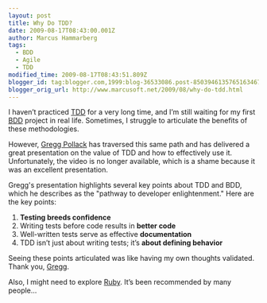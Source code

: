 ```yaml
---
layout: post
title: Why Do TDD?
date: 2009-08-17T08:43:00.001Z
author: Marcus Hammarberg
tags:
  - BDD
  - Agile
  - TDD
modified_time: 2009-08-17T08:43:51.809Z
blogger_id: tag:blogger.com,1999:blog-36533086.post-8503946135765163467
blogger_orig_url: http://www.marcusoft.net/2009/08/why-do-tdd.html
---
```


I haven’t practiced [TDD](http://en.wikipedia.org/wiki/Test-driven_development) for a very long time, and I’m still waiting for my first [BDD](http://dannorth.net/introducing-bdd) project in real life. Sometimes, I struggle to articulate the benefits of these methodologies.

However, [Gregg Pollack](http://railsenvy.com/) has traversed this same path and has delivered a great presentation on the value of TDD and how to effectively use it. Unfortunately, the video is no longer available, which is a shame because it was an excellent presentation.

Gregg's presentation highlights several key points about TDD and BDD, which he describes as the "pathway to developer enlightenment." Here are the key points:

1. **Testing breeds confidence**
2. Writing tests before code results in **better code**
3. Well-written tests serve as effective **documentation**
4. TDD isn’t just about writing tests; it’s **about defining behavior**

Seeing these points articulated was like having my own thoughts validated. Thank you, [Gregg](http://railsenvy.com/2007/10/03/how-i-learned-to-love-testing-presentation).

Also, I might need to explore [Ruby](http://www.ruby-lang.org/en/). It’s been recommended by many people...
